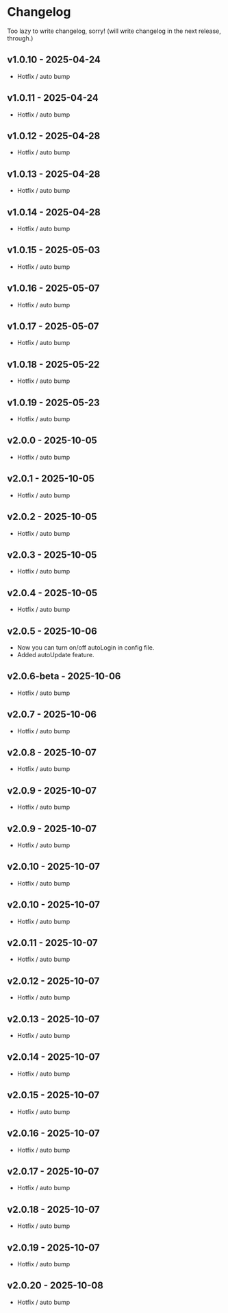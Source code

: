 # Changelog
Too lazy to write changelog, sorry! (will write changelog in the next release, through.)
## v1.0.10 - 2025-04-24
- Hotfix / auto bump

## v1.0.11 - 2025-04-24
- Hotfix / auto bump

## v1.0.12 - 2025-04-28
- Hotfix / auto bump

## v1.0.13 - 2025-04-28
- Hotfix / auto bump

## v1.0.14 - 2025-04-28
- Hotfix / auto bump

## v1.0.15 - 2025-05-03
- Hotfix / auto bump

## v1.0.16 - 2025-05-07
- Hotfix / auto bump

## v1.0.17 - 2025-05-07
- Hotfix / auto bump

## v1.0.18 - 2025-05-22
- Hotfix / auto bump

## v1.0.19 - 2025-05-23
- Hotfix / auto bump

## v2.0.0 - 2025-10-05
- Hotfix / auto bump

## v2.0.1 - 2025-10-05
- Hotfix / auto bump

## v2.0.2 - 2025-10-05
- Hotfix / auto bump

## v2.0.3 - 2025-10-05
- Hotfix / auto bump

## v2.0.4 - 2025-10-05
- Hotfix / auto bump

## v2.0.5 - 2025-10-06
- Now you can turn on/off autoLogin in config file.
- Added autoUpdate feature.
## v2.0.6-beta - 2025-10-06
- Hotfix / auto bump

## v2.0.7 - 2025-10-06
- Hotfix / auto bump

## v2.0.8 - 2025-10-07
- Hotfix / auto bump

## v2.0.9 - 2025-10-07
- Hotfix / auto bump

## v2.0.9 - 2025-10-07
- Hotfix / auto bump

## v2.0.10 - 2025-10-07
- Hotfix / auto bump

## v2.0.10 - 2025-10-07
- Hotfix / auto bump

## v2.0.11 - 2025-10-07
- Hotfix / auto bump

## v2.0.12 - 2025-10-07
- Hotfix / auto bump

## v2.0.13 - 2025-10-07
- Hotfix / auto bump

## v2.0.14 - 2025-10-07
- Hotfix / auto bump

## v2.0.15 - 2025-10-07
- Hotfix / auto bump

## v2.0.16 - 2025-10-07
- Hotfix / auto bump

## v2.0.17 - 2025-10-07
- Hotfix / auto bump

## v2.0.18 - 2025-10-07
- Hotfix / auto bump

## v2.0.19 - 2025-10-07
- Hotfix / auto bump

## v2.0.20 - 2025-10-08
- Hotfix / auto bump
